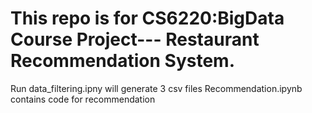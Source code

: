 # This repo is for CS6220:BigData Course Project--- Restaurant Recommendation System. 
Run data_filtering.ipny will generate 3 csv files
Recommendation.ipynb contains code for recommendation